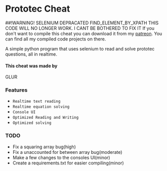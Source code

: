 # Prototec Cheat
##!WARNING! SELENIUM DEPRACATED FIND_ELEMENT_BY_XPATH THIS CODE WILL NO LONGER WORK. I CANT BE BOTHERED TO FIX IT
If you don't want to compile this cheat you can download it from my [patreon](https://www.patreon.com/GLUR). You can find all my compiled code projects on there.

A simple python program that uses selenium to read and solve prototec questions, all in realtime.

#### This cheat was made by 
GLUR
### Features 
* `Realtime text reading`
* `Realtime equation solving`
* `Console UI`
* `Optimized Reading and Writing`
* `Optimized solving`

### TODO
* Fix a squaring array bug(high)
* Fix a unaccounted for between array bug(moderate)
* Make a few changes to the consoles UI(minor)
* Create a requirements.txt for easier compiling(minor)
